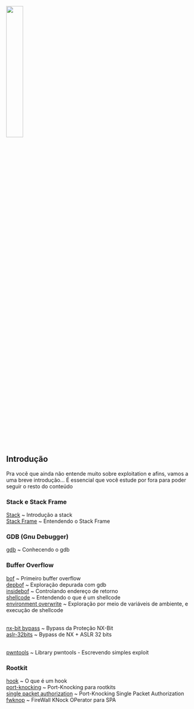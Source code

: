 <img width="30%" src="https://i.imgur.com/CGV9DU1.png"></img>

## Introdução
Pra você que ainda não entende muito sobre exploitation e afins, vamos a uma breve introdução... É essencial que você estude por fora para poder seguir o resto do conteúdo<br>

### Stack e Stack Frame
[Stack](intro/stack.md) ~ Introdução a stack<br>
[Stack Frame](intro/stackf.md) ~ Entendendo o Stack Frame

### GDB (Gnu Debugger)
[gdb](dbg/gdb.md) ~ Conhecendo o gdb<br>

### Buffer Overflow
[bof](bof/bof.md) ~ Primeiro buffer overflow<br>
[depbof](bof/depbof.md) ~ Exploração depurada com gdb<br>
[insidebof](bof/insidebof.md) ~ Controlando endereço de retorno<br>
[shellcode](shellcode.md) ~ Entendendo o que é um shellcode<br>
[environment overwrite](bof/env.md) ~ Exploração por meio de variáveis de ambiente, e execução de shellcode<br><br>

[nx-bit bypass](bof/nx.md) ~ Bypass da Proteção NX-Bit<br>
[aslr-32bits](bof/aslr32.md) ~ Bypass de NX + ASLR 32 bits<br><br>

[pwntools](bof/pwnt.md) ~ Library pwntools - Escrevendo simples exploit<br>

### Rootkit
[hook](rk/hook.md) ~ O que é um hook<br>
[port-knocking](../net/pknock/pkn.md) ~ Port-Knocking para rootkits<br>
[single packet authorization](../net/pknock/spa.md) ~ Port-Knocking Single Packet Authorization<br>
[fwknop](../net/pknock/fwknop.md) ~ FireWall KNock OPerator para SPA<br>
